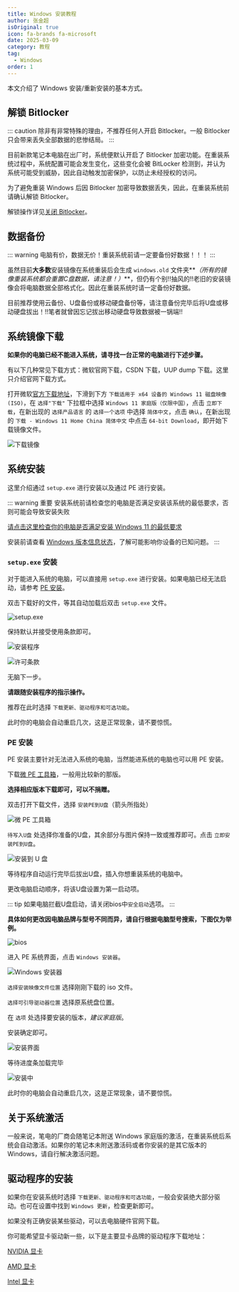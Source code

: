 ```yaml
---
title: Windows 安装教程
author: 张金超
isOriginal: true
icon: fa-brands fa-microsoft
date: 2025-03-09
category: 教程
tag:
  - Windows
order: 1
---
```


本文介绍了 Windows 安装/重新安装的基本方式。

<!-- more -->

## 解锁 Bitlocker

::: caution
除非有非常特殊的理由，不推荐任何人开启 Bitlocker。一般 Bitlocker 只会带来丢失全部数据的悲惨结局。
:::

目前新款笔记本电脑在出厂时，系统便默认开启了 Bitlocker 加密功能。在重装系统过程中，系统配置可能会发生变化，这些变化会被 BitLocker 检测到，并认为系统可能受到威胁，因此自动触发加密保护，以防止未经授权的访问。

为了避免重装 Windows 后因 Bitlocker 加密导致数据丢失，因此，在重装系统前请确认解锁 Bitlocker。

解锁操作详见[关闭 Bitlocker](unlock-bitlocker.md)。

## 数据备份

::: warning
电脑有价，数据无价！重装系统前请一定要备份好数据！！！
:::

虽然目前**大多数**安装镜像在系统重装后会生成 `windows.old` 文件夹**_​（所有的镜像重装系统都会重置C盘数据，请注意！）_**，但仍有个别!!抽风的!!老旧的安装镜像会将电脑数据全部格式化。因此在重装系统时请一定备份好数据。

目前推荐使用云备份、U盘备份或移动硬盘备份等，请注意备份完毕后将U盘或移动硬盘拔出！!!笔者就曾因忘记拔出移动硬盘导致数据被一锅端!!

## 系统镜像下载

**如果你的电脑已经不能进入系统，请寻找一台正常的电脑进行下述步骤。**

有以下几种常见下载方式：微软官网下载，CSDN 下载，UUP dump 下载。这里只介绍官网下载方式。

打开微软[官方下载地址](https://www.microsoft.com/zh-cn/software-download/windows11)，下滑到下方 `下载适用于 x64 设备的 Windows 11 磁盘映像 (ISO)`，在 `选择"下载"` 下拉框中选择 `Windows 11 家庭版（仅限中国）`，点击 `立即下载`，在新出现的 `选择产品语言` 的 `选择一个选项` 中选择 `简体中文`，点击 `确认`，在新出现的 `下载 - Windows 11 Home China 简体中文` 中点击 `64-bit Download`，即开始下载镜像文件。

![下载镜像](./assets/windows-install/1.png)

## 系统安装

这里介绍通过 `setup.exe` 进行安装以及通过 PE 进行安装。

::: warning 重要
安装系统前请检查您的电脑是否满足安装该系统的最低要求，否则可能会导致安装失败

[请点击这里检查你的电脑是否满足安装 Windows 11 的最低要求](https://aka.ms/SetupWindowsSpecifications)

安装前请查看 [Windows 版本信息状态](https://aka.ms/windowsreleasehealth)，了解可能影响你设备的已知问题。
:::

### `setup.exe` 安装

对于能进入系统的电脑，可以直接用 `setup.exe` 进行安装。如果电脑已经无法启动，请参考 [PE 安装](#pe-安装)。

双击下载好的文件，等其自动加载后双击 `setup.exe` 文件。

![setup.exe](./assets/windows-install/setup.png)

保持默认并接受使用条款即可。

![安装程序](./assets/windows-install/4.png)

![许可条款](./assets/windows-install/3.png)

无脑下一步。

**请跟随安装程序的指示操作。**

推荐在此时选择 `下载更新、驱动程序和可选功能`。

此时你的电脑会自动重启几次，这是正常现象，请不要惊慌。

### PE 安装

PE 安装主要针对无法进入系统的电脑，当然能进系统的电脑也可以用 PE 安装。

下载[微 PE 工具箱](https://www.wepe.com.cn/download.html)，一般用比较新的那版。

**选择相应版本下载即可，可以不捐赠。**

双击打开下载文件，选择 `安装PE到U盘`（箭头所指处）

![微 PE 工具箱](./assets/windows-install/wepe.png)

`待写入U盘` 处选择你准备的U盘，其余部分与图片保持一致或推荐即可。点击 `立即安装PE到U盘`。

![安装到 U 盘](./assets/windows-install/wepe1.png)

等待程序自动运行完毕后拔出U盘，插入你想重装系统的电脑中。

更改电脑启动顺序，将该U盘设置为第一启动项。

::: tip
如果电脑拦截U盘启动，请关闭bios中`安全启动`选项。
:::

**具体如何更改因电脑品牌与型号不同而异，请自行根据电脑型号搜索，下图仅为举例。**

![bios](./assets/windows-install/bios.jpg)

进入 PE 系统界面，点击 `Windows 安装器`。

![Windows 安装器](./assets/windows-install/5.png)

`选择安装映像文件位置` 选择刚刚下载的 iso 文件。

`选择可引导驱动器位置` 选择原系统盘位置。

在 `选项` 处选择要安装的版本，_建议家庭版_。

安装确定即可。

![安装界面](./assets/windows-install/6.jpg)

等待进度条加载完毕

![安装中](./assets/windows-install/8.jpg)

此时你的电脑会自动重启几次，这是正常现象，请不要惊慌。

## 关于系统激活

一般来说，笔电的厂商会随笔记本附送 Windows 家庭版的激活，在重装系统后系统会自动激活。如果你的笔记本未附送激活码或者你安装的是其它版本的 Windows，请自行解决激活问题。

## 驱动程序的安装

如果你在安装系统时选择 `下载更新、驱动程序和可选功能`，一般会安装绝大部分驱动。也可在设置中找到 `Windows 更新`，检查更新即可。

如果没有正确安装某些驱动，可以去电脑硬件官网下载。

你可能希望显卡驱动新一些，以下是主要显卡品牌的驱动程序下载地址：

[NVIDIA 显卡](https://www.nvidia.cn/drivers/lookup/)

[AMD 显卡](https://www.amd.com/zh-cn/support/download/drivers.html)

[Intel 显卡](https://www.intel.cn/content/www/cn/zh/download-center/home.html)
